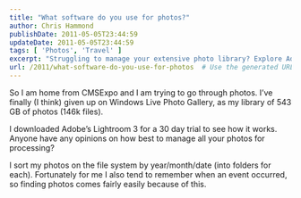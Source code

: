 ```yaml
---
title: "What software do you use for photos?"
author: Chris Hammond
publishDate: 2011-05-05T23:44:59
updateDate: 2011-05-05T23:44:59
tags: [ 'Photos', 'Travel' ]
excerpt: "Struggling to manage your extensive photo library? Explore Adobe Lightroom 3 for photo processing and organization tips. Learn more here."
url: /2011/what-software-do-you-use-for-photos  # Use the generated URL with year
---
```

<p>So I am home from CMSExpo and I am trying to go through photos. I’ve finally (I think) given up on Windows Live Photo Gallery, as my library of 543 GB of photos (146k files).</p>  <p>I downloaded Adobe’s Lightroom 3 for a 30 day trial to see how it works. Anyone have any opinions on how best to manage all your photos for processing?</p>  <p>I sort my photos on the file system by year/month/date (into folders for each). Fortunately for me I also tend to remember when an event occurred, so finding photos comes fairly easily because of this.</p>

